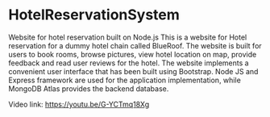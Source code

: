 # HotelReservationSystem

Website for hotel reservation built on Node.js
This is a website for Hotel reservation for a dummy hotel chain called BlueRoof. 
The website is built for users to book rooms, browse pictures, view hotel location on map, provide feedback and read user reviews for the hotel. 
The website implements a convenient user interface that has been built using Bootstrap. Node JS and Express framework are used for the application implementation, while MongoDB Atlas provides the backend database.

Video link: https://youtu.be/G-YCTmq18Xg
